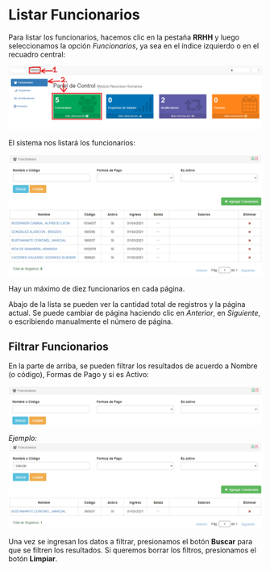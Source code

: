 # Listar Funcionarios

Para listar los funcionarios, hacemos clic en la pestaña **RRHH** y luego seleccionamos la opción *Funcionarios*, ya sea en el índice izquierdo o en el recuadro central:

![Acceso a Funcionarios](img/acceso_funcionarios.png)

El sistema nos listará los funcionarios:

![Listar Funcionarios](img/funcionarios_listar.png)

Hay un máximo de diez funcionarios en cada página.

Abajo de la lista se pueden ver la cantidad total de registros y la página actual.
Se puede cambiar de página haciendo clic en *Anterior*, en *Siguiente*, o escribiendo manualmente el número de página.

## Filtrar Funcionarios

En la parte de arriba, se pueden filtrar los resultados de acuerdo a Nombre (o código), Formas de Pago y si es Activo:

![Listar Funcionarios Filtro](img/funcionarios_listar_filtro.png)

*Ejemplo:*
![Listar Funcionarios Filtro](img/funcionarios_listar_filtro_ejemplo.png)

Una vez se ingresan los datos a filtrar, presionamos el botón **Buscar** para que se filtren los resultados. Si queremos borrar los filtros, presionamos el botón **Limpiar**.